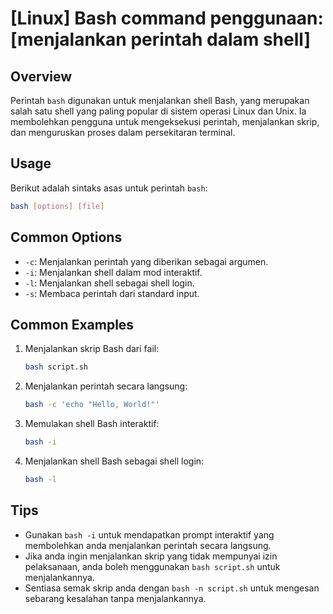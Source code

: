 # [Linux] Bash command penggunaan: [menjalankan perintah dalam shell]

## Overview
Perintah `bash` digunakan untuk menjalankan shell Bash, yang merupakan salah satu shell yang paling popular di sistem operasi Linux dan Unix. Ia membolehkan pengguna untuk mengeksekusi perintah, menjalankan skrip, dan menguruskan proses dalam persekitaran terminal.

## Usage
Berikut adalah sintaks asas untuk perintah `bash`:

```bash
bash [options] [file]
```

## Common Options
- `-c`: Menjalankan perintah yang diberikan sebagai argumen.
- `-i`: Menjalankan shell dalam mod interaktif.
- `-l`: Menjalankan shell sebagai shell login.
- `-s`: Membaca perintah dari standard input.

## Common Examples
1. Menjalankan skrip Bash dari fail:
    ```bash
    bash script.sh
    ```

2. Menjalankan perintah secara langsung:
    ```bash
    bash -c 'echo "Hello, World!"'
    ```

3. Memulakan shell Bash interaktif:
    ```bash
    bash -i
    ```

4. Menjalankan shell Bash sebagai shell login:
    ```bash
    bash -l
    ```

## Tips
- Gunakan `bash -i` untuk mendapatkan prompt interaktif yang membolehkan anda menjalankan perintah secara langsung.
- Jika anda ingin menjalankan skrip yang tidak mempunyai izin pelaksanaan, anda boleh menggunakan `bash script.sh` untuk menjalankannya.
- Sentiasa semak skrip anda dengan `bash -n script.sh` untuk mengesan sebarang kesalahan tanpa menjalankannya.